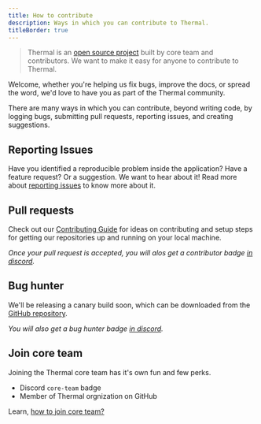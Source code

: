 ```yaml
---
title: How to contribute
description: Ways in which you can contribute to Thermal.
titleBorder: true
---
```


> Thermal is an [open source project](https://github.com/gitthermal/thermal) built by core team and contributors. We want to make it easy for anyone to contribute to Thermal.

Welcome, whether you're helping us fix bugs, improve the docs, or spread the word, we'd love to have you as part of the Thermal community.

There are many ways in which you can contribute, beyond writing code, by logging bugs, submitting pull requests, reporting issues, and creating suggestions.

## Reporting Issues

Have you identified a reproducible problem inside the application? Have a feature request? Or a suggestion. We want to hear about it! Read more about [reporting issues](/docs/reporting-issues/) to know more about it.

## Pull requests

Check out our [Contributing Guide](/docs/contribution-guide/) for ideas on contributing and setup steps for getting our repositories up and running on your local machine.

*Once your pull request is accepted, you will alos get a contributor badge [in discord](https://discord.gg/spyxbGt).*

## Bug hunter

We'll be releasing a canary build soon, which can be downloaded from the [GitHub repository](https://github.com/gitthermal/thermal/).

*You will also get a bug hunter badge [in discord](https://discord.gg/spyxbGt).*

## Join core team

Joining the Thermal core team has it's own fun and few perks.

* Discord `core-team` badge
* Member of Thermal orgnization on GitHub

Learn, [how to join core team?](/docs/how-to-join-core-team/)
